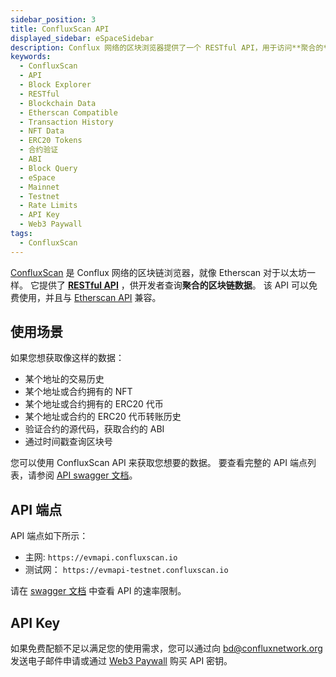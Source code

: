 ```yaml
---
sidebar_position: 3
title: ConfluxScan API
displayed_sidebar: eSpaceSidebar
description: Conflux 网络的区块浏览器提供了一个 RESTful API，用于访问**聚合的**区块链数据。
keywords:
  - ConfluxScan
  - API
  - Block Explorer
  - RESTful
  - Blockchain Data
  - Etherscan Compatible
  - Transaction History
  - NFT Data
  - ERC20 Tokens
  - 合约验证
  - ABI
  - Block Query
  - eSpace
  - Mainnet
  - Testnet
  - Rate Limits
  - API Key
  - Web3 Paywall
tags:
  - ConfluxScan
---
```


[ConfluxScan](https://evm.confluxscan.io/) 是 Conflux 网络的区块链浏览器，就像 Etherscan 对于以太坊一样。 它提供了 [**RESTful API**](https://evmapi.confluxscan.io/doc) ，供开发者查询**聚合的区块链数据**。 该 API 可以免费使用，并且与 [Etherscan API](https://etherscan.io/apis) 兼容。

## 使用场景

如果您想获取像这样的数据：

- 某个地址的交易历史
- 某个地址或合约拥有的 NFT
- 某个地址或合约拥有的 ERC20 代币
- 某个地址或合约的 ERC20 代币转账历史
- 验证合约的源代码，获取合约的 ABI
- 通过时间戳查询区块号

您可以使用 ConfluxScan API 来获取您想要的数据。 要查看完整的 API 端点列表，请参阅 [API swagger 文档](https://evmapi.confluxscan.io/doc)。

## API 端点

API 端点如下所示：

- 主网: `https://evmapi.confluxscan.io`
- 测试网： `https://evmapi-testnet.confluxscan.io`

请在 [swagger 文档](https://evmapi.confluxscan.io/doc) 中查看 API 的速率限制。

## API Key

如果免费配额不足以满足您的使用需求，您可以通过向 [bd@confluxnetwork.org](mailto:bd@confluxnetwork.org) 发送电子邮件申请或通过 [Web3 Paywall](../../../general/build/tools/web3paywall) 购买 API 密钥。
